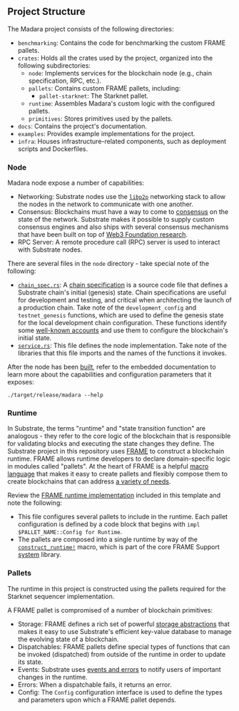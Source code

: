 ## Project Structure

The Madara project consists of the following directories:

- `benchmarking`: Contains the code for benchmarking the custom FRAME pallets.
- `crates`: Holds all the crates used by the project, organized into the
  following subdirectories:
  - `node`: Implements services for the blockchain node (e.g., chain
    specification, RPC, etc.).
  - `pallets`: Contains custom FRAME pallets, including:
    - `pallet-starknet`: The Starknet pallet.
  - `runtime`: Assembles Madara's custom logic with the configured pallets.
  - `primitives`: Stores primitives used by the pallets.
- `docs`: Contains the project's documentation.
- `examples`: Provides example implementations for the project.
- `infra`: Houses infrastructure-related components, such as deployment scripts
  and Dockerfiles.

### Node

Madara node expose a number of capabilities:

- Networking: Substrate nodes use the [`libp2p`](https://libp2p.io/) networking
  stack to allow the nodes in the network to communicate with one another.
- Consensus: Blockchains must have a way to come to
  [consensus](https://docs.substrate.io/main-docs/fundamentals/consensus/) on
  the state of the network. Substrate makes it possible to supply custom
  consensus engines and also ships with several consensus mechanisms that have
  been built on top of
  [Web3 Foundation research](https://research.web3.foundation/en/latest/polkadot/NPoS/index.html).
- RPC Server: A remote procedure call (RPC) server is used to interact with
  Substrate nodes.

There are several files in the `node` directory - take special note of the
following:

- [`chain_spec.rs`](../crates/node/src/chain_spec.rs): A
  [chain specification](https://docs.substrate.io/main-docs/build/chain-spec/)
  is a source code file that defines a Substrate chain's initial (genesis)
  state. Chain specifications are useful for development and testing, and
  critical when architecting the launch of a production chain. Take note of the
  `development_config` and `testnet_genesis` functions, which are used to define
  the genesis state for the local development chain configuration. These
  functions identify some
  [well-known accounts](https://docs.substrate.io/reference/command-line-tools/subkey/)
  and use them to configure the blockchain's initial state.
- [`service.rs`](../crates/node/src/service.rs): This file defines the node
  implementation. Take note of the libraries that this file imports and the
  names of the functions it invokes.

After the node has been [built](#build), refer to the embedded documentation to
learn more about the capabilities and configuration parameters that it exposes:

```shell
./target/release/madara --help
```

### Runtime

In Substrate, the terms "runtime" and "state transition function" are
analogous - they refer to the core logic of the blockchain that is responsible
for validating blocks and executing the state changes they define. The Substrate
project in this repository uses
[FRAME](https://docs.substrate.io/reference/glossary/#frame) to construct a
blockchain runtime. FRAME allows runtime developers to declare domain-specific
logic in modules called "pallets". At the heart of FRAME is a helpful
[macro language](https://docs.substrate.io/reference/frame-macros/) that makes
it easy to create pallets and flexibly compose them to create blockchains that
can address [a variety of needs](https://substrate.io/ecosystem/projects/).

Review the [FRAME runtime implementation](../crates/runtime/src/lib.rs) included
in this template and note the following:

- This file configures several pallets to include in the runtime. Each pallet
  configuration is defined by a code block that begins with
  `impl $PALLET_NAME::Config for Runtime`.
- The pallets are composed into a single runtime by way of the
  [`construct_runtime!`](https://crates.parity.io/frame_support/macro.construct_runtime.html)
  macro, which is part of the core FRAME Support
  [system](https://docs.substrate.io/reference/frame-pallets/#system-pallets)
  library.

### Pallets

The runtime in this project is constructed using the pallets required for the
Starknet sequencer implementation.

A FRAME pallet is compromised of a number of blockchain primitives:

- Storage: FRAME defines a rich set of powerful
  [storage abstractions](https://docs.substrate.io/main-docs/build/runtime-storage/)
  that makes it easy to use Substrate's efficient key-value database to manage
  the evolving state of a blockchain.
- Dispatchables: FRAME pallets define special types of functions that can be
  invoked (dispatched) from outside of the runtime in order to update its state.
- Events: Substrate uses
  [events and errors](https://docs.substrate.io/main-docs/build/events-errors/)
  to notify users of important changes in the runtime.
- Errors: When a dispatchable fails, it returns an error.
- Config: The `Config` configuration interface is used to define the types and
  parameters upon which a FRAME pallet depends.
